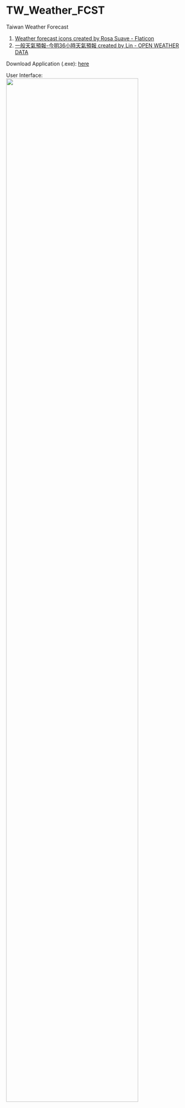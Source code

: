 # TW_Weather_FCST
 Taiwan Weather Forecast
1. <a href="https://www.flaticon.com/free-icon/weather-forecast_9176568?term=weather+forecast&page=1&position=3&origin=tag&related_id=9176568" title="weather forecast icons">Weather forecast icons created by Rosa Suave - Flaticon</a>
2. <a href="https://opendata.cwb.gov.tw/dataset/forecast/F-C0032-001" title="raw data (open source)">一般天氣預報-今明36小時天氣預報 created by Lin - OPEN WEATHER DATA</a>

Download Application (.exe): [here](https://github.com/LeBronWilly/TW_Weather_FCST/releases)

User Interface: <br>
<img src="https://user-images.githubusercontent.com/38752414/230762151-d0a022e6-0135-4410-8b36-bef1d32e055b.jpg" width=84% height=84%>

